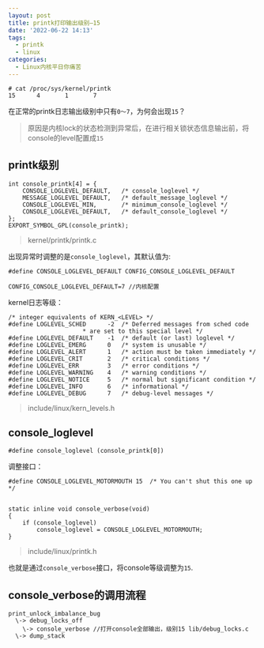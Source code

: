 ```yaml
---
layout: post
title: printk打印输出级别—15
date: '2022-06-22 14:13'
tags:
  - printk
  - linux
categories:
  - Linux内核平日你痛苦
---
```


```
# cat /proc/sys/kernel/printk
15      4       1       7
```
在正常的printk日志输出级别中只有`0～7`，为何会出现`15`？

> 原因是内核lock的状态检测到异常后，在进行相关锁状态信息输出前，将console的level配置成`15`

<!--more-->

## printk级别

```
int console_printk[4] = {                                        
    CONSOLE_LOGLEVEL_DEFAULT,   /* console_loglevel */           
    MESSAGE_LOGLEVEL_DEFAULT,   /* default_message_loglevel */   
    CONSOLE_LOGLEVEL_MIN,       /* minimum_console_loglevel */   
    CONSOLE_LOGLEVEL_DEFAULT,   /* default_console_loglevel */   
};                                                               
EXPORT_SYMBOL_GPL(console_printk);                               
```
> kernel/printk/printk.c

出现异常时调整的是`console_loglevel`，其默认值为:

```
#define CONSOLE_LOGLEVEL_DEFAULT CONFIG_CONSOLE_LOGLEVEL_DEFAULT

CONFIG_CONSOLE_LOGLEVEL_DEFAULT=7 //内核配置
```

kernel日志等级：

```
/* integer equivalents of KERN_<LEVEL> */                                
#define LOGLEVEL_SCHED      -2  /* Deferred messages from sched code     
                     * are set to this special level */                  
#define LOGLEVEL_DEFAULT    -1  /* default (or last) loglevel */         
#define LOGLEVEL_EMERG      0   /* system is unusable */                 
#define LOGLEVEL_ALERT      1   /* action must be taken immediately */   
#define LOGLEVEL_CRIT       2   /* critical conditions */                
#define LOGLEVEL_ERR        3   /* error conditions */                   
#define LOGLEVEL_WARNING    4   /* warning conditions */                 
#define LOGLEVEL_NOTICE     5   /* normal but significant condition */   
#define LOGLEVEL_INFO       6   /* informational */                      
#define LOGLEVEL_DEBUG      7   /* debug-level messages */               
```
> include/linux/kern_levels.h


## console_loglevel

```
#define console_loglevel (console_printk[0])
```

调整接口：

```
#define CONSOLE_LOGLEVEL_MOTORMOUTH 15  /* You can't shut this one up */


static inline void console_verbose(void)                  
{                                                         
    if (console_loglevel)                                 
        console_loglevel = CONSOLE_LOGLEVEL_MOTORMOUTH;   
}                                                         
```
> include/linux/printk.h

也就是通过`console_verbose`接口，将console等级调整为`15`.


## console_verbose的调用流程

```
print_unlock_imbalance_bug
  \-> debug_locks_off
    \-> console_verbose //打开console全部输出，级别15 lib/debug_locks.c
  \-> dump_stack
```
